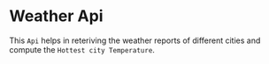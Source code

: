 # Weather Api 

This `Api` helps in reteriving the weather reports of different cities and compute the `Hottest city Temperature`. 
